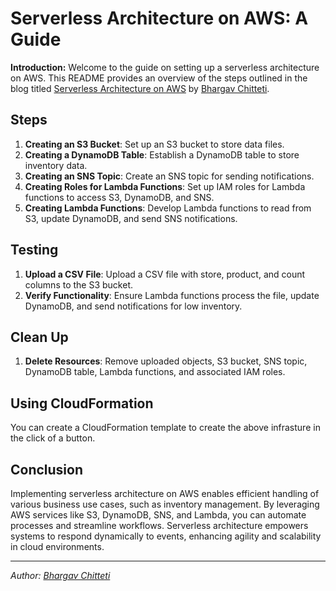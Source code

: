 # Serverless Architecture on AWS: A Guide

**Introduction:**
Welcome to the guide on setting up a serverless architecture on AWS. This README provides an overview of the steps outlined in the blog titled [Serverless Architecture on AWS](https://kevinkiruri.medium.com/serverless-architecture-on-aws-be3d6bd13f9a) by [Bhargav Chitteti](https://www.linkedin.com/in/bhargav-chitteti/).

## Steps
1. **Creating an S3 Bucket**: Set up an S3 bucket to store data files.
2. **Creating a DynamoDB Table**: Establish a DynamoDB table to store inventory data.
3. **Creating an SNS Topic**: Create an SNS topic for sending notifications.
4. **Creating Roles for Lambda Functions**: Set up IAM roles for Lambda functions to access S3, DynamoDB, and SNS.
5. **Creating Lambda Functions**: Develop Lambda functions to read from S3, update DynamoDB, and send SNS notifications.

## Testing

1. **Upload a CSV File**: Upload a CSV file with store, product, and count columns to the S3 bucket.
2. **Verify Functionality**: Ensure Lambda functions process the file, update DynamoDB, and send notifications for low inventory.

## Clean Up

1. **Delete Resources**: Remove uploaded objects, S3 bucket, SNS topic, DynamoDB table, Lambda functions, and associated IAM roles.

## Using CloudFormation
You can create a CloudFormation template to create the above infrasture in the click of a button.

## Conclusion

Implementing serverless architecture on AWS enables efficient handling of various business use cases, such as inventory management. By leveraging AWS services like S3, DynamoDB, SNS, and Lambda, you can automate processes and streamline workflows. Serverless architecture empowers systems to respond dynamically to events, enhancing agility and scalability in cloud environments.

---

*Author: [Bhargav Chitteti](https://www.linkedin.com/in/bhargav-chitteti/)*